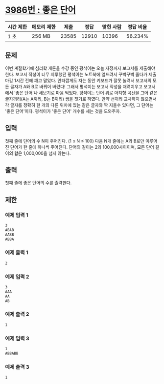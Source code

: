 [3986번 : 좋은 단어](https://www.acmicpc.net/problem/3986)
=====================================================

| 시간 제한 | 메모리 제한 | 제출 | 정답 | 맞힌 사람 | 정답 비율 |
| --- | --- | --- | --- | --- | --- |
| 1 초 | 256 MB | 23585 | 12910 | 10396 | 56.234% |


문제
--
이번 계절학기에 심리학 개론을 수강 중인 평석이는 오늘 자정까지 보고서를 제출해야 한다. 보고서 작성이 너무 지루했던 평석이는 노트북에 엎드려서 꾸벅꾸벅 졸다가 제출 마감 1시간 전에 깨고 말았다. 안타깝게도 자는 동안 키보드가 잘못 눌려서 보고서의 모든 글자가 A와 B로 바뀌어 버렸다! 그래서 평석이는 보고서 작성을 때려치우고 보고서에서 '좋은 단어'나 세보기로 마음 먹었다.
평석이는 단어 위로 아치형 곡선을 그어 같은 글자끼리(A는 A끼리, B는 B끼리) 쌍을 짓기로 하였다. 만약 선끼리 교차하지 않으면서 각 글자를 정확히 한 개의 다른 위치에 있는 같은 글자와 짝 지을수 있다면, 그 단어는 '좋은 단어'이다. 평석이가 '좋은 단어' 개수를 세는 것을 도와주자.


입력
--
첫째 줄에 단어의 수 N이 주어진다. (1 ≤ N ≤ 100)
다음 N개 줄에는 A와 B로만 이루어진 단어가 한 줄에 하나씩 주어진다. 단어의 길이는 2와 100,000사이이며, 모든 단어 길이의 합은 1,000,000을 넘지 않는다.


출력
--
첫째 줄에 좋은 단어의 수를 출력한다.


제한
--


### 예제 입력 1
```css
3
ABAB
AABB
ABBA
```


### 예제 출력 1
```css
2
```


### 예제 입력 2
```css
3
AAA
AA
AB
```


### 예제 출력 2
```css
1
```


### 예제 입력 3
```css
1
ABBABB
```


### 예제 출력 3
```css
1
```




